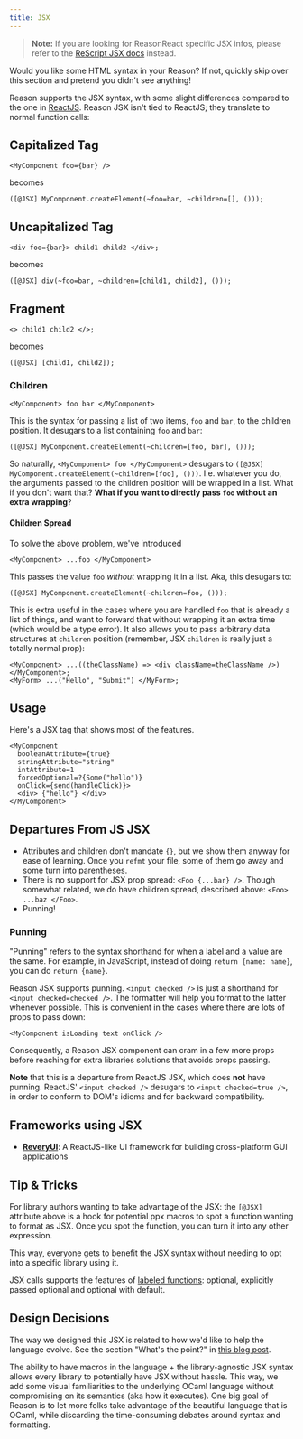 ```yaml
---
title: JSX
---
```


> **Note:** If you are looking for ReasonReact specific JSX infos, please refer to the [ReScript JSX docs](https://rescript-lang.org/docs/manual/v8.0.0/jsx) instead.

Would you like some HTML syntax in your Reason? If not, quickly skip over this section and pretend you didn't see anything!

Reason supports the JSX syntax, with some slight differences compared to the one in [ReactJS](https://facebook.github.io/react/docs/introducing-jsx.html). Reason JSX isn't tied to ReactJS; they translate to normal function calls:

## Capitalized Tag

```reason
<MyComponent foo={bar} />
```

becomes

```reason
([@JSX] MyComponent.createElement(~foo=bar, ~children=[], ()));
```

## Uncapitalized Tag

```reason
<div foo={bar}> child1 child2 </div>;
```

becomes

```reason
([@JSX] div(~foo=bar, ~children=[child1, child2], ()));
```

## Fragment

```reason
<> child1 child2 </>;
```

becomes

```reason
([@JSX] [child1, child2]);
```

### Children

```reason
<MyComponent> foo bar </MyComponent>
```

This is the syntax for passing a list of two items, `foo` and `bar`, to the children position. It desugars to a list containing `foo` and `bar`:

```reason
([@JSX] MyComponent.createElement(~children=[foo, bar], ()));
```

So naturally, `<MyComponent> foo </MyComponent>` desugars to `([@JSX] MyComponent.createElement(~children=[foo], ()))`. I.e. whatever you do, the arguments passed to the children position will be wrapped in a list. What if you don't want that? **What if you want to directly pass `foo` without an extra wrapping**?

#### Children Spread

To solve the above problem, we've introduced

```reason
<MyComponent> ...foo </MyComponent>
```

This passes the value `foo` _without_ wrapping it in a list. Aka, this desugars to:

```reason
([@JSX] MyComponent.createElement(~children=foo, ()));
```

This is extra useful in the cases where you are handled `foo` that is already a list of things, and want to forward that without wrapping it an extra time (which would be a type error). It also allows you to pass arbitrary data structures at `children` position (remember, JSX `children` is really just a totally normal prop):

```reason
<MyComponent> ...((theClassName) => <div className=theClassName />) </MyComponent>;
<MyForm> ...("Hello", "Submit") </MyForm>;
```

## Usage

Here's a JSX tag that shows most of the features.

```reason
<MyComponent
  booleanAttribute={true}
  stringAttribute="string"
  intAttribute=1
  forcedOptional=?{Some("hello")}
  onClick={send(handleClick)}>
  <div> {"hello"} </div>
</MyComponent>
```

## Departures From JS JSX

- Attributes and children don't mandate `{}`, but we show them anyway for ease of learning. Once you `refmt` your file, some of them go away and some turn into parentheses.
- There is no support for JSX prop spread: `<Foo {...bar} />`. Though somewhat related,  we do have children spread, described above: `<Foo> ...baz </Foo>`.
- Punning!

### Punning

"Punning" refers to the syntax shorthand for when a label and a value are the same. For example, in JavaScript, instead of doing `return {name: name}`, you can do `return {name}`.

Reason JSX supports punning. `<input checked />` is just a shorthand for `<input checked=checked />`. The formatter will help you format to the latter whenever possible. This is convenient in the cases where there are lots of props to pass down:

```reason
<MyComponent isLoading text onClick />
```

Consequently, a Reason JSX component can cram in a few more props before reaching for extra libraries solutions that avoids props passing.

**Note** that this is a departure from ReactJS JSX, which does **not** have punning. ReactJS' `<input checked />` desugars to `<input checked=true />`, in order to conform to DOM's idioms and for backward compatibility.

## Frameworks using JSX

- [**ReveryUI**](https://www.outrunlabs.com/revery/api/revery/#Overview): A ReactJS-like UI framework for building cross-platform GUI applications


## Tip & Tricks

For library authors wanting to take advantage of the JSX: the `[@JSX]` attribute above is a hook for potential ppx macros to spot a function wanting to format as JSX. Once you spot the function, you can turn it into any other expression.

This way, everyone gets to benefit the JSX syntax without needing to opt into a specific library using it.

JSX calls supports the features of [labeled functions](function.md#labeled-arguments): optional, explicitly passed optional and optional with default.

## Design Decisions

The way we designed this JSX is related to how we'd like to help the language evolve. See the section "What's the point?" in [this blog post](https://medium.com/@chenglou/cool-things-reason-formatter-does-9e1f79e25a82).

The ability to have macros in the language + the library-agnostic JSX syntax allows every library to potentially have JSX without hassle. This way, we add some visual familiarities to the underlying OCaml language without compromising on its semantics (aka how it executes). One big goal of Reason is to let more folks take advantage of the beautiful language that is OCaml, while discarding the time-consuming debates around syntax and formatting.
